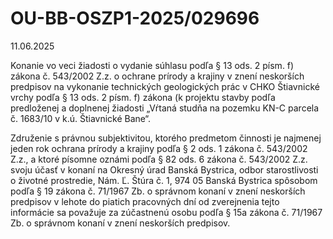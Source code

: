# OU-BB-OSZP1-2025/029696

11.06.2025

Konanie vo veci žiadosti o vydanie súhlasu podľa § 13 ods. 2 písm. f) zákona č. 543/2002 Z.z. o ochrane prírody a krajiny v znení neskorších predpisov na vykonanie technických geologických prác v CHKO Štiavnické vrchy podľa § 13 ods. 2 písm. f) zákona (k projektu stavby podľa predloženej a doplnenej žiadosti „Vŕtaná studňa na pozemku KN-C parcela č. 1683/10 v k.ú. Štiavnické Bane“.

Združenie s právnou subjektivitou, ktorého predmetom činnosti je najmenej jeden rok ochrana prírody a krajiny podľa § 2 ods. 1 zákona č. 543/2002 Z.z., a ktoré písomne oznámi podľa § 82 ods. 6 zákona č. 543/2002 Z.z. svoju účasť v konaní na Okresný úrad Banská Bystrica, odbor starostlivosti o životné prostredie, Nám. Ľ. Štúra č. 1, 974 05 Banská Bystrica spôsobom podľa § 19 zákona č. 71/1967 Zb. o správnom konaní v znení neskorších predpisov v lehote do piatich pracovných dní od zverejnenia tejto informácie sa považuje za zúčastnenú osobu podľa § 15a zákona č. 71/1967 Zb. o správnom konaní v znení neskorších predpisov.